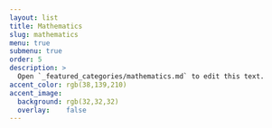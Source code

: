 ```yaml
---
layout: list
title: Mathematics
slug: mathematics
menu: true
submenu: true
order: 5
description: >
  Open `_featured_categories/mathematics.md` to edit this text.
accent_color: rgb(38,139,210)
accent_image:
  background: rgb(32,32,32)
  overlay:    false
---
```


